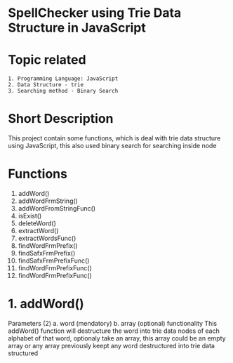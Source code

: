 # SpellChecker using Trie Data Structure in JavaScript
 
# Topic related 
    1. Programming Language: JavaScript
    2. Data Structure - trie
    3. Searching method - Binary Search

# Short Description 
This project contain some functions, which is deal with trie data structure using JavaScript, this also used binary search for searching inside node

# Functions 
  1. addWord()
  2. addWordFrmString()
  3. addWordFromStringFunc()
  4. isExist()
  5. deleteWord()
  6. extractWord()
  7. extractWordsFunc()
  8. findWordFrmPrefix()
  9. findSafxFrmPrefix()
  10. findSafxFrmPrefixFunc()
  11. findWordFrmPrefixFunc()
  12. findWordFrmPrefixFunc()
  
  
   # 1. addWord()
   Parameters (2)
        a. word (mendatory)
        b. array (optional)
   functionality
        This addWord() function will destructure the word into trie data nodes of each alphabet of that word,
        optionaly take an array, this array could be an empty array or any array previously keept any word destructured into trie data structured 
